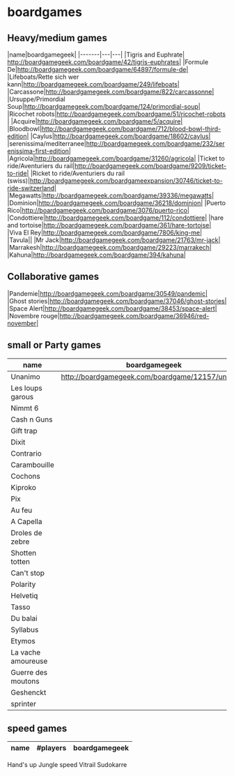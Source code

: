 boardgames
==========

## Heavy/medium games
|name|boardgamegeek|
|-------|---|---|
|Tigris and Euphrate| http://boardgamegeek.com/boardgame/42/tigris-euphrates|
|Formule De|http://boardgamegeek.com/boardgame/64897/formule-de|
|Lifeboats/Rette sich wer kann|http://boardgamegeek.com/boardgame/249/lifeboats|
|Carcassone|http://boardgamegeek.com/boardgame/822/carcassonne|
|Ursuppe/Primordial Soup|http://boardgamegeek.com/boardgame/124/primordial-soup|
|Ricochet robots|http://boardgamegeek.com/boardgame/51/ricochet-robots |
|Acquire|http://boardgamegeek.com/boardgame/5/acquire|
|Bloodbowl|http://boardgamegeek.com/boardgame/712/blood-bowl-third-edition|
|Caylus|http://boardgamegeek.com/boardgame/18602/caylus|
|serenissima/mediterranee|http://boardgamegeek.com/boardgame/232/serenissima-first-edition|
|Agricola|http://boardgamegeek.com/boardgame/31260/agricola|
|Ticket to ride/Aventuriers du rail|http://boardgamegeek.com/boardgame/9209/ticket-to-ride|
|Ricket to ride/Aventuriers du rail (swiss)|http://boardgamegeek.com/boardgameexpansion/30746/ticket-to-ride-switzerland|
|Megawatts|http://boardgamegeek.com/boardgame/39336/megawatts|
|Dominion|http://boardgamegeek.com/boardgame/36218/dominion|
|Puerto Rico|http://boardgamegeek.com/boardgame/3076/puerto-rico|
|Condottiere|http://boardgamegeek.com/boardgame/112/condottiere|
|hare and tortoise|http://boardgamegeek.com/boardgame/361/hare-tortoise|
|Viva El Rey|http://boardgamegeek.com/boardgame/7806/king-me|
|Tavula||
|Mr Jack|http://boardgamegeek.com/boardgame/21763/mr-jack|
|Marrakesh|http://boardgamegeek.com/boardgame/29223/marrakech|
|Kahuna|http://boardgamegeek.com/boardgame/394/kahuna|

## Collaborative games
|Pandemie|http://boardgamegeek.com/boardgame/30549/pandemic|
|Ghost stories|http://boardgamegeek.com/boardgame/37046/ghost-stories|
|Space Alert|http://boardgamegeek.com/boardgame/38453/space-alert|
|Novembre rouge|http://boardgamegeek.com/boardgame/36946/red-november|
## small or Party games
|name|boardgamegeek|
|-------|---|
|Unanimo|http://boardgamegeek.com/boardgame/12157/unanimo|
|Les loups garous||
|Nimmt 6||
|Cash n Guns||
|Gift trap| |
|Dixit||
|Contrario| |
|Carambouille||
|Cochons||
|Kiproko||
|Pix||
|Au feu||
|A Capella||
|Droles de zebre||
|Shotten totten||
|Can't stop||
|Polarity||
|Helvetiq||
|Tasso||
|Du balai||
|Syllabus||
|Etymos||
|La vache amoureuse||
|Guerre des moutons|
|Geshenckt||
|sprinter||
## speed games
|name|#players|boardgamegeek|
|-------|---|---|
Hand's up
Jungle speed
Vitrail
Sudokarre
